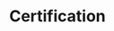 ---
title: Certification
description: Writeups related to my certificates
image: 

# Badge style
style:
    background: "#8ea885"
    color: "#fff"
---